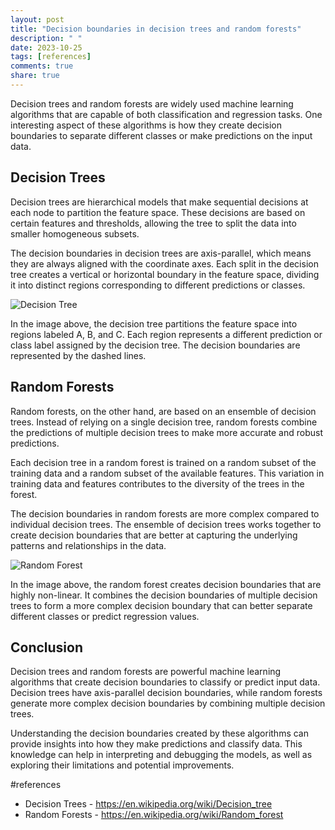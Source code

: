 ```yaml
---
layout: post
title: "Decision boundaries in decision trees and random forests"
description: " "
date: 2023-10-25
tags: [references]
comments: true
share: true
---
```


Decision trees and random forests are widely used machine learning algorithms that are capable of both classification and regression tasks. One interesting aspect of these algorithms is how they create decision boundaries to separate different classes or make predictions on the input data.

## Decision Trees

Decision trees are hierarchical models that make sequential decisions at each node to partition the feature space. These decisions are based on certain features and thresholds, allowing the tree to split the data into smaller homogeneous subsets.

The decision boundaries in decision trees are axis-parallel, which means they are always aligned with the coordinate axes. Each split in the decision tree creates a vertical or horizontal boundary in the feature space, dividing it into distinct regions corresponding to different predictions or classes.

![Decision Tree](decision_tree.png)

In the image above, the decision tree partitions the feature space into regions labeled A, B, and C. Each region represents a different prediction or class label assigned by the decision tree. The decision boundaries are represented by the dashed lines.

## Random Forests

Random forests, on the other hand, are based on an ensemble of decision trees. Instead of relying on a single decision tree, random forests combine the predictions of multiple decision trees to make more accurate and robust predictions.

Each decision tree in a random forest is trained on a random subset of the training data and a random subset of the available features. This variation in training data and features contributes to the diversity of the trees in the forest.

The decision boundaries in random forests are more complex compared to individual decision trees. The ensemble of decision trees works together to create decision boundaries that are better at capturing the underlying patterns and relationships in the data. 

![Random Forest](random_forest.png)

In the image above, the random forest creates decision boundaries that are highly non-linear. It combines the decision boundaries of multiple decision trees to form a more complex decision boundary that can better separate different classes or predict regression values.

## Conclusion

Decision trees and random forests are powerful machine learning algorithms that create decision boundaries to classify or predict input data. Decision trees have axis-parallel decision boundaries, while random forests generate more complex decision boundaries by combining multiple decision trees.

Understanding the decision boundaries created by these algorithms can provide insights into how they make predictions and classify data. This knowledge can help in interpreting and debugging the models, as well as exploring their limitations and potential improvements.

#references
- Decision Trees - https://en.wikipedia.org/wiki/Decision_tree
- Random Forests - https://en.wikipedia.org/wiki/Random_forest